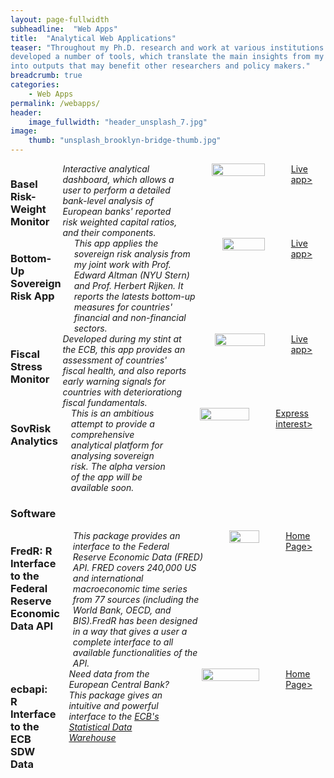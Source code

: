 ```yaml
---
layout: page-fullwidth
subheadline:  "Web Apps"
title:  "Analytical Web Applications"
teaser: "Throughout my Ph.D. research and work at various institutions I
developed a number of tools, which translate the main insights from my research
into outputs that may benefit other researchers and policy makers." 
breadcrumb: true
categories:
    - Web Apps
permalink: /webapps/
header:
    image_fullwidth: "header_unsplash_7.jpg"
image:
    thumb: "unsplash_brooklyn-bridge-thumb.jpg"
---
```


<div class="row">
<div class="large-6 columns">
<h3>  Basel Risk-Weight Monitor  </h3>
<i><medium> Interactive analytical dashboard, which allows a user to perform a
detailed bank-level analysis of European banks' reported risk weighted capital
ratios, and their components.</medium></i>
<p></p>
<img src="https://jcizel.github.io/images/appbasel.jpg" width="100%" alt="">
<p></p>
<!-- <p><a class="button tiny radius" href="/webapps/basel/">More></a> -->
<a class="button tiny alert" href="https://jcizel87.shinyapps.io/RiskWeightMonitor/">Live app></a></p>
</div>

<div class="large-6 columns">
<h3>  Bottom-Up Sovereign Risk App  </h3>
<i><medium> This app applies the sovereign risk analysis from my joint work with
Prof. Edward Altman (NYU Stern) and Prof. Herbert Rijken. It reports the
latests bottom-up measures for countries' financial and non-financial sectors.</medium></i>
<p></p>
<img src="https://jcizel.github.io/images/appsovscreen1.jpg" width="100%" alt="">
<p></p>
<!-- <p><a class="button tiny radius" href="/webapps/basel/">More></a> -->
<a class="button tiny alert" href="https://jcizel87.shinyapps.io/bottomup-risk-app/">Live app></a></p>
</div>
</div>


<div class="row">
<div class="large-6 columns">
<h3>  Fiscal Stress Monitor  </h3>
<i><medium> Developed during my stint at the ECB, this app provides an
assessment of countries' fiscal health, and also reports early warning signals
for countries with deteriorationg fiscal fundamentals.</medium></i>
<p></p>
<img src="https://jcizel.github.io/images/appfiscal.jpg" width="100%" alt="">
<p></p>
<!-- <p><a class="button tiny radius" href="/webapps/basel/">More></a> -->
<a class="button tiny alert" href="https://jcizel87.shinyapps.io/FiscalStressMonitor/">Live app></a></p>
</div>

<div class="large-6 columns">
<h3>  SovRisk Analytics </h3>
<i><medium> This is an ambitious attempt to provide a comprehensive analytical
platform for analysing sovereign risk. The alpha version of the app will be
available soon.</medium></i>
<p></p>
<img src="https://jcizel.github.io/images/software.jpg" width="100%" alt="">
<p></p>
<!-- <p><a class="button tiny radius" href="/webapps/basel/">More></a> -->
<a class="button tiny success" href="mailto:j.cizel@vu.nl">Express interest></a></p>
</div>
</div>

### Software
<div class="row">
<div class="large-6 columns">
<h3>  FredR: R Interface to the Federal Reserve Economic Data API</h3>
<i><medium> This package provides an interface to the Federal Reserve Economic
Data (FRED) API. FRED covers 240,000 US and international macroeconomic time
series from 77 sources (including the World Bank, OECD, and BIS).FredR has been designed in a way that gives a user a complete interface to all
available functionalities of the API.  </medium></i>
<p></p>
<img src="https://jcizel.github.io/images/fredr.jpg" width="100%" alt="">
<p></p>
<!-- <p><a class="button tiny radius" href="/webapps/basel/">More></a> -->
<a class="button tiny alert" href="http://www.jankocizel.com/FredR/">Home Page></a></p>
</div>

<div class="large-6 columns">
<h3>  ecbapi: R Interface to the ECB SDW Data</h3>
<i><medium> Need data from the European Central Bank? This package gives an
intuitive and powerful interface to the <a href="http://sdw.ecb.europa.eu"> ECB's Statistical Data Warehouse </a> </medium></i>
<p></p> 
<img src="https://jcizel.github.io/images/ecbapi.jpg" width="100%" alt="">
<p></p>
<!-- <p><a class="button tiny radius" href="/webapps/basel/">More></a> -->
<a class="button tiny alert" href="http://www.jankocizel.com/ecbapi/">Home Page></a></p>
</div>
</div>
